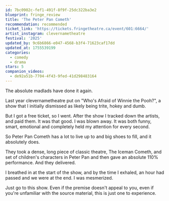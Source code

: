 ```yaml
---
id: 7bc0902c-fef1-491f-8f9f-25dc322ba3e2
blueprint: fringe_review
title: 'The Peter Pan Cometh'
recommendation: recommended
ticket_link: 'https://tickets.fringetheatre.ca/event/601:6664/'
artist_instagram: clevernametheatre
festival: '2025'
updated_by: 9c6b6866-e047-4568-b3f4-71623caf17dd
updated_at: 1755539199
categories:
  - comedy
  - drama
stars: 5
companion_videos:
  - de92a51b-7704-4f43-9fed-41d298483164
---
```

The absolute madlads have done it again.

Last year clevernametheatre put on "Who's Afraid of Winnie the Pooh?", a show that I initially dismissed as likely being trite, hokey and dumb. 

But I got a free ticket, so I went. After the show I tracked down the artists, and paid them. It was that good. I was blown away. It was both funny, smart, emotional and completely held my attention for every second.

So Peter Pan Cometh has a lot to live up to and big shoes to fill, and it absolutely does.

They took a dense, long piece of classic theatre, The Iceman Cometh, and set of children's characters in Peter Pan and then gave an absolute 110% performance. And they delivered.

I breathed in at the start of the show, and by the time I exhaled, an hour had passed and we were at the end. I was mesmerized.

Just go to this show. Even if the premise doesn't appeal to you, even if you're unfamiliar with the source material, this is just one to experience.